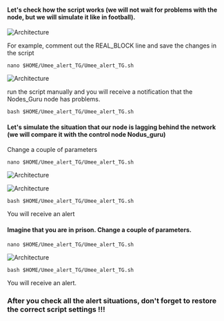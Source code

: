 #### Let's check how the script works (we will not wait for problems with the node, but we will simulate it like in football). 
![Architecture](https://i.ibb.co/nnsyTGj/34.jpg)

For example, comment out the REAL_BLOCK line and save the changes in the script
```
nano $HOME/Umee_alert_TG/Umee_alert_TG.sh
```
![Architecture](https://i.ibb.co/bBB4XJV/image.jpg)

run the script manually and you will receive a notification that the Nodes_Guru node has problems.
```
bash $HOME/Umee_alert_TG/Umee_alert_TG.sh
```

#### Let's simulate the situation that our node is lagging behind the network (we will compare it with the control node Nodus_guru)
Change a couple of parameters

```
nano $HOME/Umee_alert_TG/Umee_alert_TG.sh
```
![Architecture](https://i.ibb.co/wQg2nXr/image.jpg)

![Architecture](https://i.ibb.co/t2LVJVr/1.jpg)

```
bash $HOME/Umee_alert_TG/Umee_alert_TG.sh
```
You will receive an alert

#### Imagine that you are in prison. Change a couple of parameters.
```
nano $HOME/Umee_alert_TG/Umee_alert_TG.sh
```

![Architecture](https://i.ibb.co/nnTs0D1/image.jpg)

```
bash $HOME/Umee_alert_TG/Umee_alert_TG.sh
```
You will receive an alert.


### After you check all the alert situations, don't forget to restore the correct script settings !!!







